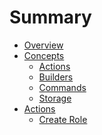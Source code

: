 # Summary

- [Overview](./overview.md)
- [Concepts]()
  - [Actions](./concepts/actions.md)
  - [Builders](./concepts/builders.md)
  - [Commands](./concepts/commands.md)
  - [Storage](./concepts/storage.md)
- [Actions]()
  - [Create Role](./actions/create_role.md)
